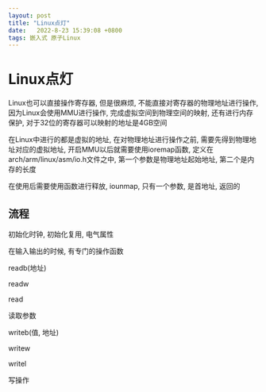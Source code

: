 ```yaml
---
layout: post
title: "Linux点灯" 
date:   2022-8-23 15:39:08 +0800
tags: 嵌入式 原子Linux 
---
```


# Linux点灯

Linux也可以直接操作寄存器, 但是很麻烦, 不能直接对寄存器的物理地址进行操作, 因为Linux会使用MMU进行操作, 完成虚拟空间到物理空间的映射, 还有进行内存保护, 对于32位的寄存器可以映射的地址是4GB空间

在Linux中进行的都是虚拟的地址, 在对物理地址进行操作之前, 需要先得到物理地址对应的虚拟地址, 开启MMU以后就需要使用ioremap函数, 定义在arch/arm/linux/asm/io.h文件之中, 第一个参数是物理地址起始地址, 第二个是内存的长度

在使用后需要使用函数进行释放, iounmap, 只有一个参数, 是首地址, 返回的



## 流程

初始化时钟, 初始化复用, 电气属性

在输入输出的时候, 有专门的操作函数

readb(地址)

readw

read

读取参数

writeb(值, 地址)

writew

writel

写操作









